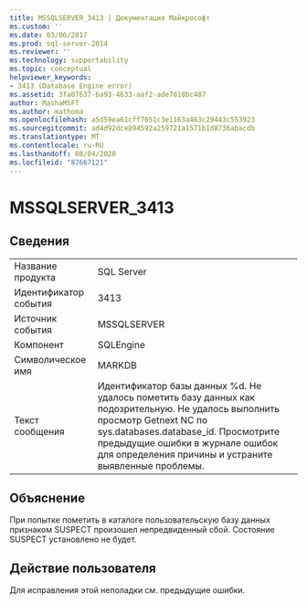 ```yaml
---
title: MSSQLSERVER_3413 | Документация Майкрософт
ms.custom: ''
ms.date: 03/06/2017
ms.prod: sql-server-2014
ms.reviewer: ''
ms.technology: supportability
ms.topic: conceptual
helpviewer_keywords:
- 3413 (Database Engine error)
ms.assetid: 3fa07637-ba93-4633-aaf2-ade7d18bc487
author: MashaMSFT
ms.author: mathoma
ms.openlocfilehash: a5d59ea61cff7051c3e1163a463c29443c553923
ms.sourcegitcommit: ad4d92dce894592a259721a1571b1d8736abacdb
ms.translationtype: MT
ms.contentlocale: ru-RU
ms.lasthandoff: 08/04/2020
ms.locfileid: "87667121"
---
```

# <a name="mssqlserver_3413"></a>MSSQLSERVER_3413
    
## <a name="details"></a>Сведения  
  
|||  
|-|-|  
|Название продукта|SQL Server|  
|Идентификатор события|3413|  
|Источник события|MSSQLSERVER|  
|Компонент|SQLEngine|  
|Символическое имя|MARKDB|  
|Текст сообщения|Идентификатор базы данных %d. Не удалось пометить базу данных как подозрительную. Не удалось выполнить просмотр Getnext NC по sys.databases.database_id. Просмотрите предыдущие ошибки в журнале ошибок для определения причины и устраните выявленные проблемы.|  
  
## <a name="explanation"></a>Объяснение  
 При попытке пометить в каталоге пользовательскую базу данных признаком SUSPECT произошел непредвиденный сбой. Состояние SUSPECT установлено не будет.  
  
## <a name="user-action"></a>Действие пользователя  
 Для исправления этой неполадки см. предыдущие ошибки.  
  
  
